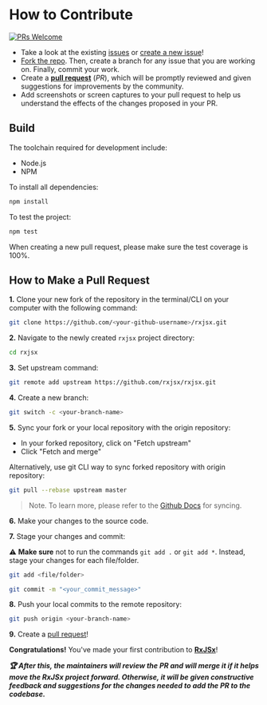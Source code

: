 # How to Contribute

[![PRs Welcome](https://img.shields.io/badge/PRs-welcome-brightgreen.svg?style=flat-square)](https://github.com/singhrishabh93/Hacktoberfest-2022/pulls)

- Take a look at the existing [issues](https://github.com/singhrishabh93/Hacktoberfest-2022/issues) or [create a new issue](https://github.com/rxjsx/Hacktoberfest-2022/issues/new)!
- [Fork the repo](https://github.com/singhrishabh93/Hacktoberfest-2022/fork). Then, create a branch for any issue that you are working on. Finally, commit your work.
- Create a **[pull request](https://github.com/singhrishabh93/Hacktoberfest-2022/compare)** (_PR_), which will be promptly reviewed and given suggestions for improvements by the community.
- Add screenshots or screen captures to your pull request to help us understand the effects of the changes proposed in your PR.

## Build

The toolchain required for development include:
- Node.js
- NPM

To install all dependencies:

```bash
npm install
```

To test the project:

```bash
npm test
```

When creating a new pull request, please make sure the test coverage is 100%.

## How to Make a Pull Request

**1.** Clone your new fork of the repository in the terminal/CLI on your computer with the following command:

```bash
git clone https://github.com/<your-github-username>/rxjsx.git
```

**2.** Navigate to the newly created `rxjsx` project directory:

```bash
cd rxjsx
```

**3.** Set upstream command:

```bash
git remote add upstream https://github.com/rxjsx/rxjsx.git
```

**4.** Create a new branch:

```bash
git switch -c <your-branch-name>
```

**5.** Sync your fork or your local repository with the origin repository:

- In your forked repository, click on "Fetch upstream"
- Click "Fetch and merge"

Alternatively, use git CLI way to sync forked repository with origin repository:

```bash
git pull --rebase upstream master
```

> Note. To learn more, please refer to the [Github Docs](https://docs.github.com/en/github/collaborating-with-pull-requests/addressing-merge-conflicts/resolving-a-merge-conflict-on-github) for syncing.

**6.** Make your changes to the source code.

**7.** Stage your changes and commit:

⚠️ **Make sure** not to run the commands `git add .` or `git add *`. Instead, stage your changes for each file/folder.

```bash
git add <file/folder>
```

```bash
git commit -m "<your_commit_message>"
```

**8.** Push your local commits to the remote repository:

```bash
git push origin <your-branch-name>
```

**9.** Create a [pull request](https://help.github.com/en/github/collaborating-with-issues-and-pull-requests/creating-a-pull-request)!

**Congratulations!** You've made your first contribution to [**RxJSx**](https://github.com/rxjsx/rxjsx/graphs/contributors)! 

**_:trophy: After this, the maintainers will review the PR and will merge it if it helps move the RxJSx project forward. Otherwise, it will be given constructive feedback and suggestions for the changes needed to add the PR to the codebase._**

